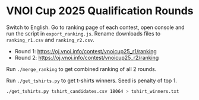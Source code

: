 # VNOI Cup 2025 Qualification Rounds

Switch to English. Go to ranking page of each contest, open console and run the script in `export_ranking.js`. Rename downloads files to `ranking_r1.csv` and `ranking_r2.csv`.

- Round 1: https://oj.vnoi.info/contest/vnoicup25_r1/ranking
- Round 2: https://oj.vnoi.info/contest/vnoicup25_r2/ranking

Run `./merge_ranking` to get combined ranking of all 2 rounds.

Run `./get_tshirts.py` to get t-shirts winners. Seed is penalty of top 1.

```sh
./get_tshirts.py tshirt_candidates.csv 18064 > tshirt_winners.txt
```
